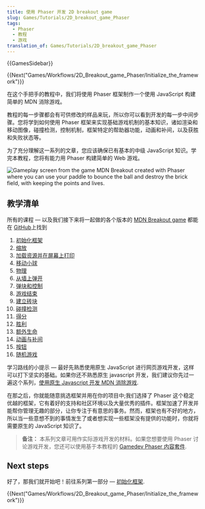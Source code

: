 ```yaml
---
title: 使用 Phaser 开发 2D breakout game
slug: Games/Tutorials/2D_breakout_game_Phaser
tags:
  - Phaser
  - 教程
  - 游戏
translation_of: Games/Tutorials/2D_breakout_game_Phaser
---
```

{{GamesSidebar}}

{{Next("Games/Workflows/2D_Breakout_game_Phaser/Initialize_the_framework")}}

在这个手把手的教程中，我们将使用 Phaser 框架制作一个使用 JavaScript 构建简单的 MDN 消除游戏。

教程的每一步骤都会有可供修改的样品来玩，所以你可以看到开发的每一步中间步骤。您将学到如何使用 Phaser 框架来实现基础游戏机制的基本知识，诸如渲染和移动图像，碰撞检测，控制机制，框架特定的帮助器功能，动画和补间，以及获胜和失败状态等。

为了充分理解这一系列的文章，您应该确保已有基本的中级 JavaScript 知识。学完本教程，您将有能力用 Phaser 构建简单的 Web 游戏。

![Gameplay screen from the game MDN Breakout created with Phaser where you can use your paddle to bounce the ball and destroy the brick field, with keeping the points and lives.](mdn-breakout-phaser.png)

## 教学清单

所有的课程 — 以及我们接下来将一起做的各个版本的 [MDN Breakout game](https://end3r.github.io/Gamedev-Phaser-Content-Kit/demos/lesson16.html) 都能在 [GitHub](https://end3r.github.io/Gamedev-Phaser-Content-Kit/demos/)上找到

1.  [初始化框架](/en-US/docs/Games/Workflows/2D_Breakout_game_Phaser/Initialize_the_framework)
2.  [缩放](/en-US/docs/Games/Workflows/2D_Breakout_game_Phaser/Scaling)
3.  [加载资源并在屏幕上打印](/en-US/docs/Games/Workflows/2D_Breakout_game_Phaser/Load_the_assets_and_print_them_on_screen)
4.  [移动小球](/en-US/docs/Games/Workflows/2D_Breakout_game_Phaser/Move_the_ball)
5.  [物理](/en-US/docs/Games/Workflows/2D_Breakout_game_Phaser/Physics)
6.  [从墙上弹开](/en-US/docs/Games/Workflows/2D_Breakout_game_Phaser/Bounce_off_the_walls)
7.  [弹块和控制](/en-US/docs/Games/Workflows/2D_Breakout_game_Phaser/Player_paddle_and_controls)
8.  [游戏结束](/en-US/docs/Games/Workflows/2D_Breakout_game_Phaser/Game_over)
9.  [建立砖块](/en-US/docs/Games/Workflows/2D_Breakout_game_Phaser/Build_the_brick_field)
10. [碰撞检测](/en-US/docs/Games/Workflows/2D_Breakout_game_Phaser/Collision_detection)
11. [得分](/en-US/docs/Games/Workflows/2D_Breakout_game_Phaser/The_score)
12. [胜利](/en-US/docs/Games/Workflows/2D_Breakout_game_Phaser/Win_the_game)
13. [额外生命](/en-US/docs/Games/Workflows/2D_Breakout_game_Phaser/Extra_lives)
14. [动画与补间](/en-US/docs/Games/Workflows/2D_Breakout_game_Phaser/Animations_and_tweens)
15. [按钮](/en-US/docs/Games/Workflows/2D_Breakout_game_Phaser/Buttons)
16. [随机游戏](/en-US/docs/Games/Workflows/2D_Breakout_game_Phaser/Randomizing_gameplay)

学习路线的小提示 — 最好先熟悉使用原生 JavaScript 进行网页游戏开发，这样可以打下坚实的基础。如果你还不熟悉原生 javascript 开发，我们建议你先过一遍这个系列，[使用原生 Javascript 开发 MDN 消除游戏](/en-US/docs/Games/Workflows/2D_Breakout_game_pure_JavaScript).

在那之后，你就能随意挑选框架并用在你的项目中;我们选择了 Phaser 这个稳定优越的框架，它有着好的支持和社区环境以及大量优秀的插件。框架加速了开发并能帮你管理无趣的部分，让你专注于有意思的事务。然而，框架也有不好的地方，所以当一些意想不到的事情发生了或者想实现一些框架没有提供的功能时，你就将需要原生的 JavaScript 知识了。

> **备注：** 本系列文章可用作实际游戏开发的材料。如果您想要使用 Phaser 讨论游戏开发，您还可以使用基于本教程的 [Gamedev Phaser 内容套件](https://github.com/end3r/Gamedev-Phaser-Content-Kit).

## Next steps

好了，那我们就开始吧！前往系列第一部分 — [初始化框架](/en-US/docs/Games/Workflows/2D_Breakout_game_Phaser/Initialize_the_framework).

{{Next("Games/Workflows/2D_Breakout_game_Phaser/Initialize_the_framework")}}
